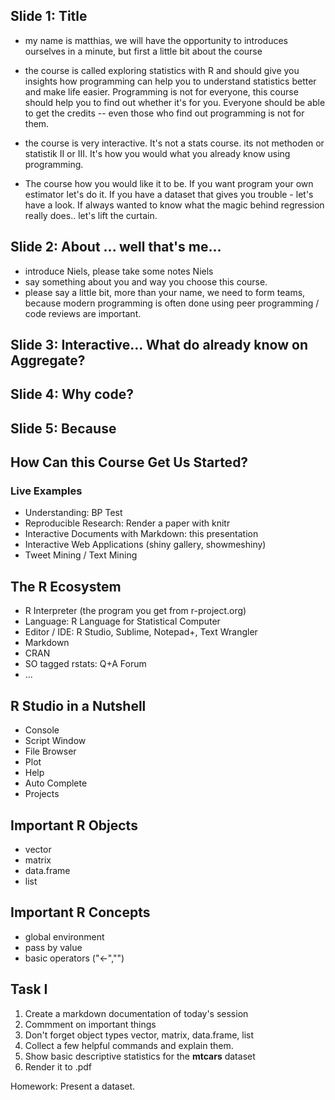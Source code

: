 ## Slide 1: Title

- my name is matthias, we will have the opportunity 
to introduces ourselves in a minute, but first a little bit
about the course

- the course is called exploring statistics with R and
should give you insights how programming can help you to understand 
statistics better and make life easier. Programming is not for everyone, 
this course should help you to find out whether it's for you. 
Everyone should be able to get the credits -- even those who 
find out programming is not for them. 

- the course is very interactive. It's not a stats course. 
its not methoden or statistik II or III. It's how you would what you 
already know using programming. 

- The course how you would like it to be. If you want program your own estimator
let's do it. If you have a dataset that gives you trouble - let's have a look. 
If always wanted to know what the magic behind regression really does.. let's 
lift the curtain. 

## Slide 2: About ... well that's me... 
- introduce Niels, please take some notes Niels
- say something about you and way you choose this course. 
- please say a little bit, more than your name, we need
to form teams, because modern programming is often done
using peer programming / code reviews are important. 


## Slide 3: Interactive... What do already know on Aggregate?

## Slide 4: Why code? 

## Slide 5: Because


## How Can this Course Get Us Started?

### Live Examples
- Understanding: BP Test
- Reproducible Research: Render a paper with knitr
- Interactive Documents with Markdown: this presentation
- Interactive Web Applications (shiny gallery, showmeshiny)
- Tweet Mining / Text Mining

<!-- Break / form teams -->

## The R Ecosystem
- R Interpreter (the program you get from r-project.org)
- Language: R Language for Statistical Computer
- Editor / IDE: R Studio, Sublime, Notepad+, Text Wrangler
- Markdown
- CRAN
- SO tagged rstats: Q+A Forum
- ...

## R Studio in a Nutshell
- Console
- Script Window
- File Browser
- Plot
- Help
- Auto Complete
- Projects

##  Important R Objects
- vector
- matrix
- data.frame
- list

## Important R Concepts
- global environment
- pass by value
- basic operators ("<-","")

## Task I 
1. Create a markdown documentation of today's session
2. Commment on important things
3. Don't forget object types vector, matrix, data.frame, list
4. Collect a few helpful commands and explain them.
5. Show basic descriptive statistics for the **mtcars** dataset
6. Render it to .pdf

Homework: Present a dataset.












